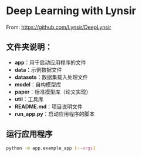 # Deep Learning with Lynsir
From: https://github.com/Lynsir/DeepLynsir
## 文件夹说明：
- **app**：用于启动应用程序的文件
- **data**：示例数据文件
- **datasets**：数据集载入处理文件
- **model**：自构模型库
- **paper**：标准模型库（论文实现）
- **util**：工具库
- **README.md**：项目说明文件
- **run_app.py**：启动应用程序的脚本
## 运行应用程序
```bash
python -m app.example_app [--args]
```